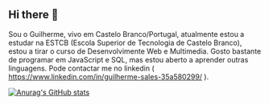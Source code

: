## Hi there 👋

Sou o Guilherme, vivo em Castelo Branco/Portugal, atualmente estou a estudar na ESTCB (Escola Superior de Tecnologia de Castelo Branco), estou a tirar o curso de Desenvolvimente Web e Multimedia. Gosto bastante de programar em JavaScript e SQL, mas estou aberto a aprender outras linguagens. Pode contactar me no linkedin ( https://www.linkedin.com/in/guilherme-sales-35a580299/ ).


[![Anurag's GitHub stats](https://github-readme-stats.vercel.app/api?username=kill74)](https://github.com/anuraghazra/github-readme-stats)
